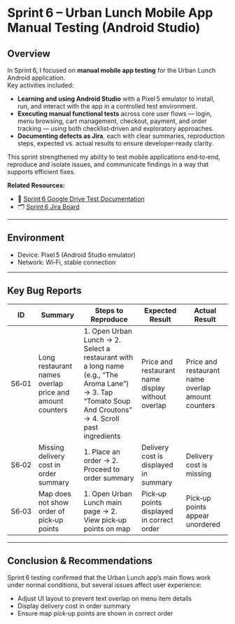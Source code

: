 # Sprint 6 – Urban Lunch Mobile App Manual Testing (Android Studio)

## Overview
In Sprint 6, I focused on **manual mobile app testing** for the Urban Lunch Android application.  
Key activities included:

- **Learning and using Android Studio** with a Pixel 5 emulator to install, run, and interact with the app in a controlled test environment.  
- **Executing manual functional tests** across core user flows — login, menu browsing, cart management, checkout, payment, and order tracking — using both checklist‑driven and exploratory approaches.  
- **Documenting defects as Jira**, each with clear summaries, reproduction steps, expected vs. actual results to ensure developer‑ready clarity.  

This sprint strengthened my ability to test mobile applications end‑to‑end, reproduce and isolate issues, and communicate findings in a way that supports efficient fixes.

**Related Resources:**  
- 📄 [Sprint 6 Google Drive Test Documentation](https://docs.google.com/spreadsheets/d/1nNq8GWS4qqKsPb6n_uY6thkHnOkm1cIozoH9OXFuyEY/edit?gid=287334773#gid=287334773)  
- 🗂 [Sprint 6 Jira Board](https://cristaquility.atlassian.net/jira/software/projects/TS6P/boards/100?selectedIssue=TS6P-1)  

---

## Environment
- Device: Pixel 5 (Android Studio emulator)    
- Network: Wi‑Fi, stable connection    

---

## Key Bug Reports

| ID   | Summary                                                        | Steps to Reproduce                                                                 | Expected Result                                               | Actual Result                                   |
|------|----------------------------------------------------------------|------------------------------------------------------------------------------------|----------------------------------------------------------------|-------------------------------------------------|
| S6‑01 | Long restaurant names overlap price and amount counters        | 1. Open Urban Lunch → 2. Select a restaurant with a long name (e.g., “The Aroma Lane”) → 3. Tap “Tomato Soup And Croutons” → 4. Scroll past ingredients | Price and restaurant name display without overlap             | Price and restaurant name overlap amount counters |
| S6‑02 | Missing delivery cost in order summary                         | 1. Place an order → 2. Proceed to order summary                                    | Delivery cost is displayed in summary                         | Delivery cost is missing                        |
| S6‑03 | Map does not show order of pick‑up points                       | 1. Open Urban Lunch main page → 2. View pick‑up points on map                       | Pick‑up points displayed in correct order                      | Pick‑up points appear unordered                  |

---

## Conclusion & Recommendations
Sprint 6 testing confirmed that the Urban Lunch app’s main flows work under normal conditions, but several issues affect user experience:

- Adjust UI layout to prevent text overlap on menu item details  
- Display delivery cost in order summary  
- Ensure map pick‑up points are shown in correct order
